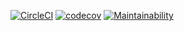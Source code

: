 [![CircleCI](https://circleci.com/gh/felipefreitag/compara-clt-pj.svg?style=svg)](https://circleci.com/gh/felipefreitag/compara-clt-pj) [![codecov](https://codecov.io/gh/felipefreitag/compara-clt-pj/branch/master/graph/badge.svg)](https://codecov.io/gh/felipefreitag/compara-clt-pj) [![Maintainability](https://api.codeclimate.com/v1/badges/3635950fb62a2684e0b9/maintainability)](https://codeclimate.com/github/felipefreitag/compara-clt-pj/maintainability)
